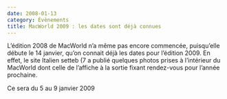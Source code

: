 ```yaml
---
date: 2008-01-13
category: Évènements
title: MacWorld 2009 : les dates sont déjà connues
---
```


L’édition 2008 de MacWorld n’a même pas encore commencée, puisqu’elle débute le 14 janvier, qu’on connait déjà les dates pour l’édition 2009.
En effet, le site Italien setteb (7 a publié quelques photos prises à l’intérieur du MacWorld dont celle de l’affiche à la sortie fixant rendez-vous pour l’année prochaine.

Ce sera du 5 au 9 janvier 2009

